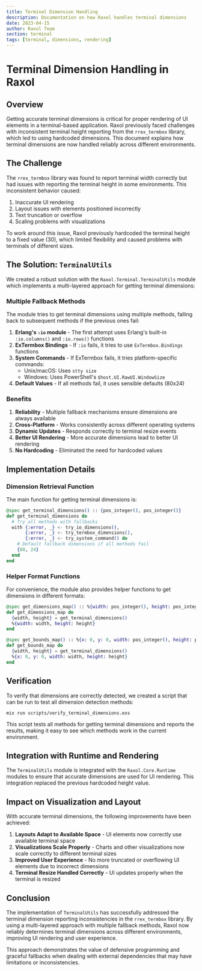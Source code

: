 ```yaml
---
title: Terminal Dimension Handling
description: Documentation on how Raxol handles terminal dimensions
date: 2023-04-15
author: Raxol Team
section: terminal
tags: [terminal, dimensions, rendering]
---
```


# Terminal Dimension Handling in Raxol

## Overview

Getting accurate terminal dimensions is critical for proper rendering of UI elements in a terminal-based application. Raxol previously faced challenges with inconsistent terminal height reporting from the `rrex_termbox` library, which led to using hardcoded dimensions. This document explains how terminal dimensions are now handled reliably across different environments.

## The Challenge

The `rrex_termbox` library was found to report terminal width correctly but had issues with reporting the terminal height in some environments. This inconsistent behavior caused:

1. Inaccurate UI rendering
2. Layout issues with elements positioned incorrectly
3. Text truncation or overflow
4. Scaling problems with visualizations

To work around this issue, Raxol previously hardcoded the terminal height to a fixed value (30), which limited flexibility and caused problems with terminals of different sizes.

## The Solution: `TerminalUtils`

We created a robust solution with the `Raxol.Terminal.TerminalUtils` module which implements a multi-layered approach for getting terminal dimensions:

### Multiple Fallback Methods

The module tries to get terminal dimensions using multiple methods, falling back to subsequent methods if the previous ones fail:

1. **Erlang's `:io` module** - The first attempt uses Erlang's built-in `:io.columns()` and `:io.rows()` functions
2. **ExTermbox Bindings** - If `:io` fails, it tries to use `ExTermbox.Bindings` functions
3. **System Commands** - If ExTermbox fails, it tries platform-specific commands:
   - Unix/macOS: Uses `stty size`
   - Windows: Uses PowerShell's `$host.UI.RawUI.WindowSize`
4. **Default Values** - If all methods fail, it uses sensible defaults (80x24)

### Benefits

1. **Reliability** - Multiple fallback mechanisms ensure dimensions are always available
2. **Cross-Platform** - Works consistently across different operating systems
3. **Dynamic Updates** - Responds correctly to terminal resize events
4. **Better UI Rendering** - More accurate dimensions lead to better UI rendering
5. **No Hardcoding** - Eliminated the need for hardcoded values

## Implementation Details

### Dimension Retrieval Function

The main function for getting terminal dimensions is:

```elixir
@spec get_terminal_dimensions() :: {pos_integer(), pos_integer()}
def get_terminal_dimensions do
  # Try all methods with fallbacks
  with {:error, _} <- try_io_dimensions(),
       {:error, _} <- try_termbox_dimensions(),
       {:error, _} <- try_system_command() do
    # Default fallback dimensions if all methods fail
    {80, 24}
  end
end
```

### Helper Format Functions

For convenience, the module also provides helper functions to get dimensions in different formats:

```elixir
@spec get_dimensions_map() :: %{width: pos_integer(), height: pos_integer()}
def get_dimensions_map do
  {width, height} = get_terminal_dimensions()
  %{width: width, height: height}
end

@spec get_bounds_map() :: %{x: 0, y: 0, width: pos_integer(), height: pos_integer()}
def get_bounds_map do
  {width, height} = get_terminal_dimensions()
  %{x: 0, y: 0, width: width, height: height}
end
```

## Verification

To verify that dimensions are correctly detected, we created a script that can be run to test all dimension detection methods:

```
mix run scripts/verify_terminal_dimensions.exs
```

This script tests all methods for getting terminal dimensions and reports the results, making it easy to see which methods work in the current environment.

## Integration with Runtime and Rendering

The `TerminalUtils` module is integrated with the `Raxol.Core.Runtime` modules to ensure that accurate dimensions are used for UI rendering. This integration replaced the previous hardcoded height value.

## Impact on Visualization and Layout

With accurate terminal dimensions, the following improvements have been achieved:

1. **Layouts Adapt to Available Space** - UI elements now correctly use available terminal space
2. **Visualizations Scale Properly** - Charts and other visualizations now scale correctly to different terminal sizes
3. **Improved User Experience** - No more truncated or overflowing UI elements due to incorrect dimensions
4. **Terminal Resize Handled Correctly** - UI updates properly when the terminal is resized

## Conclusion

The implementation of `TerminalUtils` has successfully addressed the terminal dimension reporting inconsistencies in the `rrex_termbox` library. By using a multi-layered approach with multiple fallback methods, Raxol now reliably determines terminal dimensions across different environments, improving UI rendering and user experience.

This approach demonstrates the value of defensive programming and graceful fallbacks when dealing with external dependencies that may have limitations or inconsistencies.
